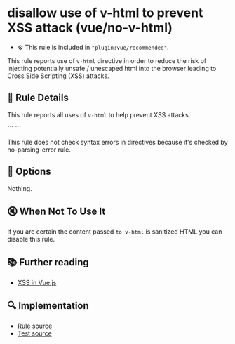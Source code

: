# disallow use of v-html to prevent XSS attack (vue/no-v-html)

- :gear: This rule is included in `"plugin:vue/recommended"`.

This rule reports use of `v-html` directive in order to reduce the risk of injecting potentially unsafe / unescaped html into the browser leading to Cross Side Scripting (XSS) attacks.

## :book: Rule Details

This rule reports all uses of `v-html` to help prevent XSS attacks.

<eslint-code-block :rules="{'vue/no-v-html': ['error']}">
```
<template>
  <!-- ✓ GOOD -->
  <div>{{ someHTML }}</div>

  <!-- ✗ BAD -->
  <div v-html="someHTML"></div>
</template>
```
</eslint-code-block>

This rule does not check syntax errors in directives because it's checked by no-parsing-error rule.

## :wrench: Options

Nothing.

## :mute: When Not To Use It

If you are certain the content passed `to v-html` is sanitized HTML you can disable this rule.

## :books: Further reading

- [XSS in Vue.js](https://blog.sqreen.io/xss-in-vue-js/)

## :mag: Implementation

- [Rule source](https://github.com/vuejs/eslint-plugin-vue/blob/master/lib/rules/no-v-html.js)
- [Test source](https://github.com/vuejs/eslint-plugin-vue/blob/master/tests/lib/rules/no-v-html.js)
